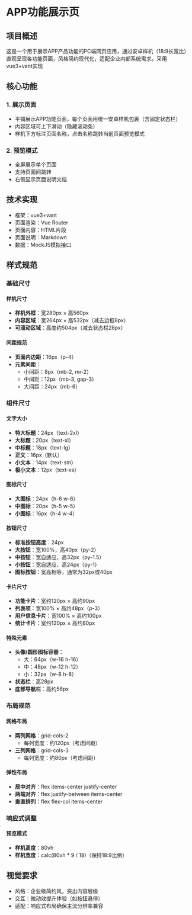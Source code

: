 # APP功能展示页

## 项目概述

这是一个用于展示APP产品功能的PC端网页应用，通过安卓样机（18:9长宽比）直观呈现各功能页面，风格简约现代化，适配企业内部系统需求。采用vue3+vant实现

## 核心功能

### 1. 展示页面
  - 平铺展示APP功能页面，每个页面用统一安卓样机包裹（含固定状态栏）
  - 内容区域可上下滑动（隐藏滚动条）
  - 样机下方标注页面名称，点击名称跳转当前页面预览模式

### 2. 预览模式
  - 全屏展示单个页面
  - 支持页面间跳转
  - 右侧显示页面说明文档

## 技术实现
- 框架：vue3+vant
- 页面渲染：Vue Router
- 页面内容：HTML片段
- 页面说明：Markdown
- 数据：MockJS模拟接口


## 样式规范

### 基础尺寸

#### 样机尺寸
- **样机外框**：宽280px × 高560px
- **内容区域**：宽264px × 高532px（减去边框8px）
- **可滚动区域**：高度约504px（减去状态栏28px）

#### 间距规范
- **页面内边距**：16px（p-4）
- **元素间距**：
  - 小间距：8px（mb-2, mr-2）
  - 中间距：12px（mb-3, gap-3）
  - 大间距：24px（mb-6）

### 组件尺寸

#### 文字大小
- **特大标题**：24px（text-2xl）
- **大标题**：20px（text-xl）
- **中标题**：18px（text-lg）
- **正文**：16px（默认）
- **小文本**：14px（text-sm）
- **极小文本**：12px（text-xs）

#### 图标尺寸
- **大图标**：24px（h-6 w-6）
- **中图标**：20px（h-5 w-5）
- **小图标**：16px（h-4 w-4）

#### 按钮尺寸
- **标准按钮高度**：24px
- **大按钮**：宽100%，高40px（py-2）
- **中按钮**：宽自适应，高32px（py-1.5）
- **小按钮**：宽自适应，高24px（py-1）
- **图标按钮**：宽高相等，通常为32px或40px

#### 卡片尺寸
- **功能卡片**：宽约120px × 高约90px
- **列表项**：宽100% × 高约48px（p-3）
- **用户信息卡片**：宽100% × 高约100px
- **统计卡片**：宽约120px × 高约80px

#### 特殊元素
- **头像/圆形图标容器**：
  - 大：64px（w-16 h-16）
  - 中：48px（w-12 h-12）
  - 小：32px（w-8 h-8）
- **状态栏**：高28px
- **底部导航栏**：高约56px

### 布局规范

#### 网格布局
- **两列网格**：grid-cols-2
  - 每列宽度：约120px（考虑间距）
- **三列网格**：grid-cols-3
  - 每列宽度：约80px（考虑间距）

#### 弹性布局
- **居中对齐**：flex items-center justify-center
- **两端对齐**：flex justify-between items-center
- **垂直排列**：flex flex-col items-center

### 响应式调整

#### 预览模式
- **样机高度**：80vh
- **样机宽度**：calc(80vh * 9 / 18)（保持18:9比例）


## 视觉要求

- 风格：企业级简约风，突出内容层级
- 交互：微动效提升体验（如按钮悬停）
- 适配：响应式布局确保主流分辨率兼容
